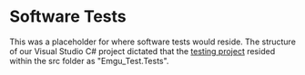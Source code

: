 # Software Tests

This was a placeholder for where software tests would reside. The structure of our Visual Studio C# project dictated that the [testing project](src/Emgu_Test.Tests/) resided within the src folder as "Emgu_Test.Tests".
